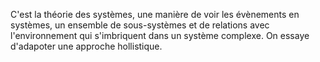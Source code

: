 C'est la théorie des systèmes, une manière de voir les évènements en systèmes, un ensemble de sous-systèmes et de relations avec l'environnement qui s'imbriquent dans un système complexe. On essaye d'adapoter une approche hollistique. 